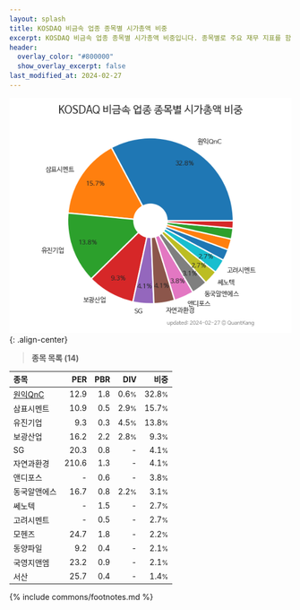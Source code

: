 ```yaml
---
layout: splash
title: KOSDAQ 비금속 업종 종목별 시가총액 비중
excerpt: KOSDAQ 비금속 업종 종목별 시가총액 비중입니다. 종목별로 주요 재무 지표를 함께 표시합니다.
header:
  overlay_color: "#800000"
  show_overlay_excerpt: false
last_modified_at: 2024-02-27
---
```



![KOSDAQ 비금속 업종 종목별 시가총액 비중](/stats/sector/images/kosdaq_업종_비금속_종목.png){: .align-center}


> **종목 목록 (14)**<a id="list"></a>

| **종목** | **PER** | **PBR** | **DIV** | **비중** |
| :------- | ------: | ------: | ------: | -------: |
| [원익QnC](/074600/) | 12.9 | 1.8 | 0.6<small>%</small> | 32.8<small>%</small> |
| 삼표시멘트 | 10.9 | 0.5 | 2.9<small>%</small> | 15.7<small>%</small> |
| 유진기업 | 9.3 | 0.3 | 4.5<small>%</small> | 13.8<small>%</small> |
| 보광산업 | 16.2 | 2.2 | 2.8<small>%</small> | 9.3<small>%</small> |
| SG | 20.3 | 0.8 | - | 4.1<small>%</small> |
| 자연과환경 | 210.6 | 1.3 | - | 4.1<small>%</small> |
| 앤디포스 | - | 0.6 | - | 3.8<small>%</small> |
| 동국알앤에스 | 16.7 | 0.8 | 2.2<small>%</small> | 3.1<small>%</small> |
| 쎄노텍 | - | 1.5 | - | 2.7<small>%</small> |
| 고려시멘트 | - | 0.5 | - | 2.7<small>%</small> |
| 모헨즈 | 24.7 | 1.8 | - | 2.2<small>%</small> |
| 동양파일 | 9.2 | 0.4 | - | 2.1<small>%</small> |
| 국영지앤엠 | 23.2 | 0.9 | - | 2.1<small>%</small> |
| 서산 | 25.7 | 0.4 | - | 1.4<small>%</small> |

{% include commons/footnotes.md %}